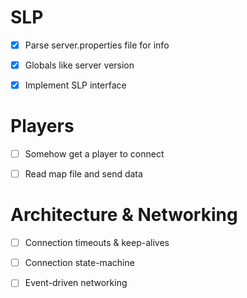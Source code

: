 # SLP

- [X] Parse server.properties file for info

- [X] Globals like server version

- [X] Implement SLP interface

# Players

- [ ] Somehow get a player to connect

- [ ] Read map file and send data

# Architecture & Networking

- [ ] Connection timeouts & keep-alives

- [ ] Connection state-machine

- [ ] Event-driven networking

